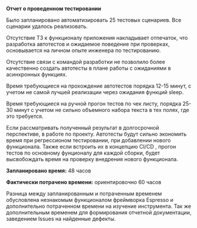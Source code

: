 **Отчет о проведенном тестировании**

Было запланировано автоматизировать 25 тестовых сценариев. Все сценарии удалось реализовать.

Отсутствие ТЗ к функционалу приложения накладывает отпечаток, что разработка автотестов и ожидаемое поведение при проверках, основывается на личном опыте инженера по тестированию.

Отсутствие связи с командой разработки не позволило более качественно создать автотесты в плане работы с ожиданиями в асинхронных функциях.

Время требующиеся на прохождение автотестов порядка 12-15 минут, с учетом не самой лучшей реализации через ожидания функций sleep.

Время требующиеся на ручной прогон тестов по чек листу, порядка 25-30 минут с учетом не сильно объемного набора текста в тех полях, где это требуется.

Если рассматривать полученный результат в долгосрочной перспективе, в работе по проекту. Автотесты будут сильно экономить время при регрессионом тестировании, при добавлении нового функционала. Также если встроить их в концепцию CI/CD , прогон тестов по основному фунционалу для каждой сборки, будет высвобождать время на проверку внедрения нового функционала.

**Запланировано время:** 48 часов

**Фактически потрачено времени:** ориентировочно 60 часов

Разница между запланированным и потраченным временем обусловлена незнакомым функционалом фреймворка Espresso и дополнительно потраченном времени на изучение инструмента.
Так же дополнительным временем для формирования отчетной документации, заведением Issues на найденные дефекты.
